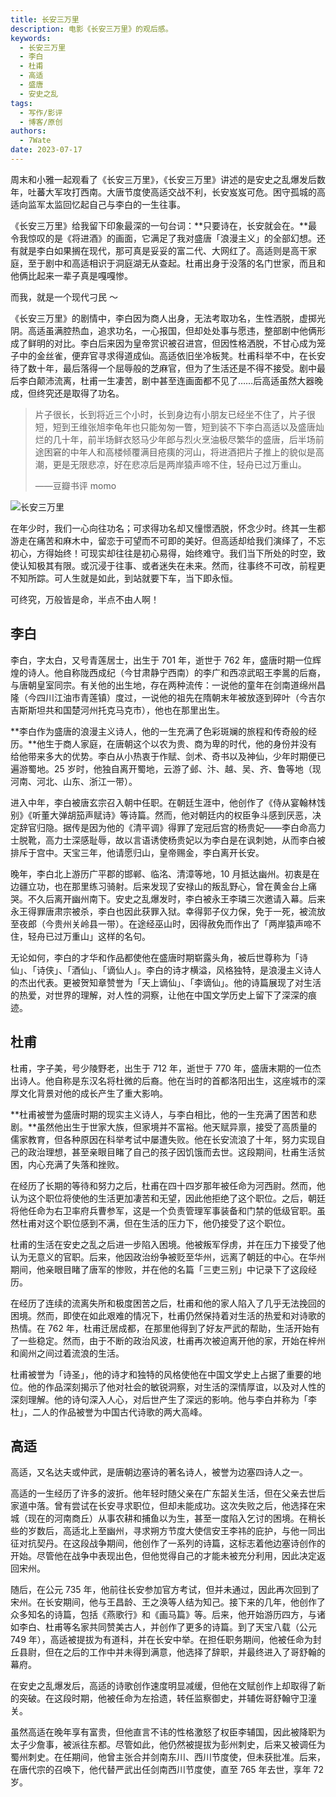 ```yaml
---
title: 长安三万里
description: 电影《长安三万里》的观后感。
keywords:
  - 长安三万里
  - 李白
  - 杜甫
  - 高适
  - 盛唐
  - 安史之乱
tags:
  - 写作/影评
  - 博客/原创
authors:
  - 7Wate
date: 2023-07-17
---
```


周末和小雅一起观看了《长安三万里》，《长安三万里》讲述的是安史之乱爆发后数年，吐蕃大军攻打西南。大唐节度使高适交战不利，长安岌岌可危。困守孤城的高适向监军太监回忆起自己与李白的一生往事。

《长安三万里》给我留下印象最深的一句台词：**只要诗在，长安就会在。**最令我惊叹的是《将进酒》的画面，它满足了我对盛唐「浪漫主义」的全部幻想。还有就是李白如果搁在现代，那可真是妥妥的富二代、大网红了。高适则是高干家庭，至于剧中和高适相识于洞庭湖无从查起。杜甫出身于没落的名门世家，而且和他俩比起来一辈子真是嘎嘎惨。

而我，就是一个现代刁民 ～

《长安三万里》的剧情中，李白因为商人出身，无法考取功名，生性洒脱，虚掷光阴。高适虽满腔热血，追求功名，一心报国，但却处处事与愿违，整部剧中他俩形成了鲜明的对比。李白后来因为皇帝赏识被召进宫，但因性格洒脱，不甘心成为笼子中的金丝雀，便弃官寻求得道成仙。高适依旧坐冷板凳。杜甫科举不中，在长安待了数十年，最后落得一个屈辱般的芝麻官，但为了生活还是不得不接受。剧中最后李白颠沛流离，杜甫一生凄苦，剧中甚至连画面都不见了……后高适虽然大器晚成，但终究还是取得了功名。

> 片子很长，长到将近三个小时，长到身边有小朋友已经坐不住了，片子很短，短到王维张旭李龟年也只能匆匆一瞥，短到装不下李白高适以及盛唐灿烂的几十年，前半场鲜衣怒马少年郎与烈火烹油极尽繁华的盛唐，后半场前途困窘的中年人和高楼倾覆满目疮痍的河山，将进酒把片子推上的貌似是高潮，更是无限悲凉，好在悲凉后是两岸猿声啼不住，轻舟已过万重山。
> 
> ——豆瓣书评 momo

![长安三万里](https://static.7wate.com/img/2023/07/25/c6c4c4aad5b0e.png)

在年少时，我们一心向往功名；可求得功名却又憧憬洒脱，怀念少时。终其一生都游走在痛苦和麻木中，留恋于可望而不可即的美好。但高适却给我们演绎了，不忘初心，方得始终！可现实却往往是初心易得，始终难守。我们当下所处的时空，致使认知极其有限。或沉浸于往事、或者迷失在未来。然而，往事终不可改，前程更不知所踪。可人生就是如此，到站就要下车，当下即永恒。

可终究，万般皆是命，半点不由人啊！

## 李白

李白，字太白，又号青莲居士，出生于 701 年，逝世于 762 年，盛唐时期一位辉煌的诗人。他自称陇西成纪（今甘肃静宁西南）的李广和西凉武昭王李暠的后裔，与唐朝皇室同宗。有关他的出生地，存在两种流传：一说他的童年在剑南道绵州昌隆（今四川江油市青莲镇）度过，一说他的祖先在隋朝末年被放逐到碎叶（今吉尔吉斯斯坦共和国楚河州托克马克市），他也在那里出生。

**李白作为盛唐的浪漫主义诗人，他的一生充满了色彩斑斓的旅程和传奇般的经历。**他生于商人家庭，在唐朝这个以农为贵、商为卑的时代，他的身份并没有给他带来多大的优势。李白从小热衷于作赋、剑术、奇书以及神仙，少年时期便已遍游蜀地。25 岁时，他独自离开蜀地，云游了邺、汴、越、吴、齐、鲁等地（现河南、河北、山东、浙江一带）。

进入中年，李白被唐玄宗召入朝中任职。在朝廷生涯中，他创作了《侍从宴翰林饯别》《听董大弹胡笳声赋诗》等诗篇。然而，他对朝廷内的权臣争斗感到厌恶，决定辞官归隐。据传是因为他的《清平调》得罪了宠冠后宫的杨贵妃——李白命高力士脱靴，高力士深感耻辱，故以言语诱使杨贵妃以为李白是在讽刺她，从而李白被排斥于宫中。天宝三年，他请愿归山，皇帝赐金，李白离开长安。

晚年，李白北上游历广平郡的邯郸、临洺、清漳等地，10 月抵达幽州。初衷是在边疆立功，也在那里练习骑射。后来发现了安禄山的叛乱野心，曾在黄金台上痛哭。不久后离开幽州南下。安史之乱爆发时，李白被永王李璘三次邀请入幕。后来永王得罪唐肃宗被杀，李白也因此获罪入狱。幸得郭子仪力保，免于一死，被流放至夜郎（今贵州关岭县一带）。在途经巫山时，因得赦免而作出了「两岸猿声啼不住，轻舟已过万重山」这样的名句。

无论如何，李白的才华和作品都使他在盛唐时期崭露头角，被后世尊称为「诗仙」、「诗侠」、「酒仙」、「谪仙人」。李白的诗才横溢，风格独特，是浪漫主义诗人的杰出代表。更被贺知章赞誉为「天上谪仙」、「李谪仙」。他的诗篇展现了对生活的热爱，对世界的理解，对人性的洞察，让他在中国文学历史上留下了深深的痕迹。

## 杜甫

杜甫，字子美，号少陵野老，出生于 712 年，逝世于 770 年，盛唐末期的一位杰出诗人。他自称是东汉名将杜微的后裔。他在当时的首都洛阳出生，这座城市的深厚文化背景对他的成长产生了重大影响。

**杜甫被誉为盛唐时期的现实主义诗人，与李白相比，他的一生充满了困苦和悲剧。**虽然他出生于世家大族，但家境并不富裕。他天赋异禀，接受了高质量的儒家教育，但各种原因在科举考试中屡遭失败。他在长安流浪了十年，努力实现自己的政治理想，甚至亲眼目睹了自己的孩子因饥饿而去世。这段期间，杜甫生活贫困，内心充满了失落和挫败。

在经历了长期的等待和努力之后，杜甫在四十四岁那年被任命为河西尉。然而，他认为这个职位将使他的生活更加凄苦和无望，因此他拒绝了这个职位。之后，朝廷将他任命为右卫率府兵曹参军，这是一个负责管理军事装备和门禁的低级官职。虽然杜甫对这个职位感到不满，但在生活的压力下，他仍接受了这个职位。

杜甫的生活在安史之乱之后进一步陷入困境。他被叛军俘虏，并在压力下接受了他认为无意义的官职。后来，他因政治纷争被贬至华州，远离了朝廷的中心。在华州期间，他亲眼目睹了唐军的惨败，并在他的名篇「三吏三别」中记录下了这段经历。

在经历了连续的流离失所和极度困苦之后，杜甫和他的家人陷入了几乎无法挽回的困境。然而，即使在如此艰难的情况下，杜甫仍然保持着对生活的热爱和对诗歌的热情。在 762 年，杜甫迁居成都，在那里他得到了好友严武的帮助，生活开始有了一些稳定。然而，由于不断的政治风波，杜甫再次被迫离开他的家，开始在梓州和阆州之间过着流浪的生活。

杜甫被誉为「诗圣」，他的诗才和独特的风格使他在中国文学史上占据了重要的地位。他的作品深刻揭示了他对社会的敏锐洞察，对生活的深情厚谊，以及对人性的深刻理解。他的诗句深入人心，对后世产生了深远的影响。他与李白并称为「李杜」，二人的作品被誉为中国古代诗歌的两大高峰。

## 高适

高适，又名达夫或仲武，是唐朝边塞诗的著名诗人，被誉为边塞四诗人之一。

高适的一生经历了许多的波折。他年轻时随父亲在广东韶关生活，但在父亲去世后家道中落。曾有尝试在长安寻求职位，但却未能成功。这次失败之后，他选择在宋城（现在的河南商丘）从事农耕和捕鱼以为生，甚至一度陷入乞讨的困境。在稍长些的岁数后，高适北上至幽州，寻求朔方节度大使信安王李祎的庇护，与他一同出征对抗契丹。在这段战争期间，他创作了一系列的诗篇，这标志着他边塞诗创作的开始。尽管他在战争中表现出色，但他觉得自己的才能未被充分利用，因此决定返回宋州。

随后，在公元 735 年，他前往长安参加官方考试，但并未通过，因此再次回到了宋州。在长安期间，他与王昌龄、王之涣等人结为知己。接下来的几年，他创作了众多知名的诗篇，包括《燕歌行》和《画马篇》等。后来，他开始游历四方，与诸如李白、杜甫等名家共同赞美古人，并创作了更多的诗篇。到了天宝八载（公元 749 年），高适被提拔为有道科，并在长安中举。在担任职务期间，他被任命为封丘县尉，但在之后的工作中并未得到满意，他选择了辞职，并最终进入了哥舒翰的幕府。

在安史之乱爆发后，高适的诗歌创作速度明显减缓，但他在文赋创作上却取得了新的突破。在这段时期，他被任命为左拾遗，转任监察御史，并辅佐哥舒翰守卫潼关。

虽然高适在晚年享有富贵，但他直言不讳的性格激怒了权臣李辅国，因此被降职为太子少詹事，被派往东都。尽管如此，他仍然被提拔为彭州刺史，后来又被调任为蜀州刺史。在任期间，他曾主张合并剑南东川、西川节度使，但未获批准。后来，在唐代宗的召唤下，他代替严武出任剑南西川节度使，直至 765 年去世，享年 72 岁。
